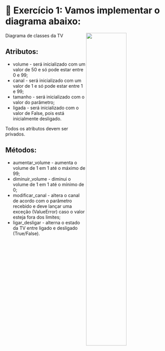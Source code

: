  # 🚀 Exercício 1: Vamos implementar o diagrama abaixo:

<img width="50%" style="float: right" src="https://assets.app.betrybe.com/computer-science/design-patterns/poo-em-python/images/tv-uml-051508977f8213cc160ee341d119863f.png" />

Diagrama de classes da TV

## Atributos:
- volume - será inicializado com um valor de 50 e só pode estar entre 0 e 99;
- canal - será inicializado com um valor de 1 e só pode estar entre 1 e 99;
- tamanho - será inicializado com o valor do parâmetro;
- ligada - será inicializado com o valor de False, pois está inicialmente desligado.

Todos os atributos devem ser privados.

## Métodos:
- aumentar_volume - aumenta o volume de 1 em 1 até o máximo de 99;
- diminuir_volume - diminui o volume de 1 em 1 até o mínimo de 0;
- modificar_canal - altera o canal de acordo com o parâmetro recebido e deve lançar uma exceção (ValueError) caso o valor esteja fora dos limites;
- ligar_desligar - alterna o estado da TV entre ligado e desligado (True/False).
